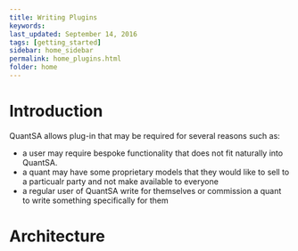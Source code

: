 ```yaml
---
title: Writing Plugins
keywords: 
last_updated: September 14, 2016
tags: [getting_started]
sidebar: home_sidebar
permalink: home_plugins.html
folder: home
---
```


# Introduction

QuantSA allows plug-in that may be required for several reasons such as:

* a user may require bespoke functionality that does not fit naturally into QuantSA.  
* a quant may have some proprietary models that they would like to sell to a particualr party and not make available to everyone
* a regular user of QuantSA write for themselves or commission a quant to write something specifically for them 

# Architecture


